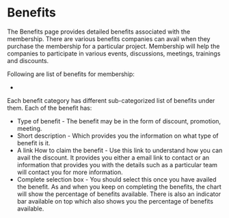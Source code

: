 # Benefits

The Benefits page provides detailed benefits associated with the membership. There are various benefits companies can avail when they purchase the membership for a particular project. Membership will help the companies to participate in various events, discussions, meetings, trainings and discounts.

Following are list of benefits for membership:

*

Each benefit category has different sub-categorized list of benefits under them. Each of the benefit has:

* Type of benefit - The benefit may be in the form of discount, promotion, meeting.
* Short description - Which provides you the information on what type of benefit is it.
* A link How to claim the benefit - Use this link to understand how you can avail the discount. It provides you either a email link to contact or an information that provides you with the details such as a particular team will contact you for more information.
* Complete selection box - You should select this once you have availed the benefit. As and when you keep on completing the benefits, the chart will show the percentage of benefits available. There is also an indicator bar available on top which also shows you the percentage of benefits available.
